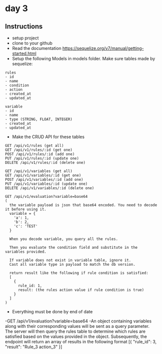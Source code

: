 # day 3

## Instructions

- setup project
- clone to your github
- Read the documentation https://sequelize.org/v7/manual/getting-started.html
- Setup the following Models in models folder. Make sure tables made by sequelize:

```
rules
- id
- name
- condition
- action
- created_at
- updated_at

variable
- id
- name
- type (STRING, FLOAT, INTEGER)
- created_at
- updated_at
```

- Make the CRUD API for these tables

```
GET /api/v1/rules (get all)
GET /api/v1/rules/:id (get one)
POST /api/v1/rules/:id (add one)
PUT /api/v1/rules/:id (update one)
DELETE /api/v1/rules/:id (delete one)

GET /api/v1/variables (get all)
GET /api/v1/variables/:id (get one)
POST /api/v1/variables/:id (add one)
PUT /api/v1/variables/:id (update one)
DELETE /api/v1/variables/:id (delete one)

GET /api/v1/evaluation?variable=base64
(
  the variable payload is json that base64 encoded. You need to decode it before using it.
  variable = {
    'a': 1,
    'b': 2,
    'c': 'TEST'
  }

  When you decode variable, you query all the rules.

  Then you evaluate the condition field and substitute in the variables provided.

  If variable does not exist in variable table, ignore it.
  Cast all variable type in payload to match the db version.

  return result like the following if rule condition is satisfied:
  [
    {
      rule_id: 1,
      result: (the rules action value if rule condition is true)
    }
  ]
)

```

- Everything must be done by end of date

-GET /api/v1/evaluation?variable=base64
-An object containing variables along with their corresponding values will be sent as a query parameter. The server will then query the rules table to determine which rules are satisfied based on the values provided in the object. Subsequently, the endpoint will return an array of results in the following format
[{
"rule_id": 3,
"result": "Rule_3 action_3"
}]
